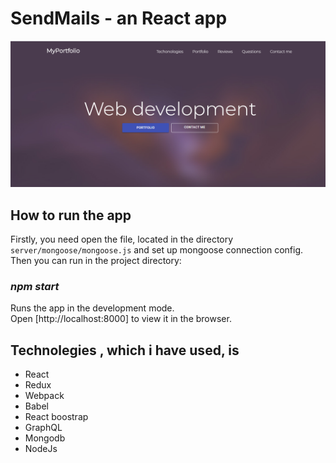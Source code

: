 # SendMails - an React app

![alt text](https://github.com/ValValeria/React_NodeJs_GraphQL/blob/master/screen.png?raw=true)

## How to run the app
Firstly, you need open the file, located in the directory `server/mongoose/mongoose.js` and set up mongoose connection config. Then you can run in the project directory:

### *npm start*

Runs the app in the development mode.<br />
Open [http://localhost:8000]  to view it in the browser.

## Technolegies , which i have used, is 
* React
* Redux
* Webpack
* Babel
* React boostrap
* GraphQL
* Mongodb
* NodeJs


